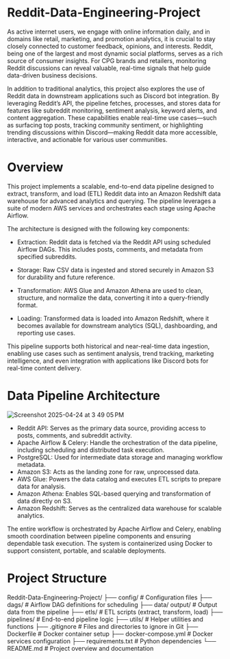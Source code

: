 # Reddit-Data-Engineering-Project 

As active internet users, we engage with online information daily, and in domains like retail, marketing, and promotion analytics, it is crucial to stay closely connected to customer feedback, opinions, and interests. Reddit, being one of the largest and most dynamic social platforms, serves as a rich source of consumer insights. For CPG brands and retailers, monitoring Reddit discussions can reveal valuable, real-time signals that help guide data-driven business decisions.

In addition to traditional analytics, this project also explores the use of Reddit data in downstream applications such as Discord bot integration. By leveraging Reddit’s API, the pipeline fetches, processes, and stores data for features like subreddit monitoring, sentiment analysis, keyword alerts, and content aggregation. These capabilities enable real-time use cases—such as surfacing top posts, tracking community sentiment, or highlighting trending discussions within Discord—making Reddit data more accessible, interactive, and actionable for various user communities.


# Overview
This project implements a scalable, end-to-end data pipeline designed to extract, transform, and load (ETL) Reddit data into an Amazon Redshift data warehouse for advanced analytics and querying. The pipeline leverages a suite of modern AWS services and orchestrates each stage using Apache Airflow.

The architecture is designed with the following key components:

  - Extraction: Reddit data is fetched via the Reddit API using scheduled Airflow DAGs. This includes posts, comments, and metadata from specified subreddits.
  
  - Storage: Raw CSV data is ingested and stored securely in Amazon S3 for durability and future reference.
  
  - Transformation: AWS Glue and Amazon Athena are used to clean, structure, and normalize the data, converting it into a query-friendly format.
  
  - Loading: Transformed data is loaded into Amazon Redshift, where it becomes available for downstream analytics (SQL), dashboarding, and reporting use cases.

This pipeline supports both historical and near-real-time data ingestion, enabling use cases such as sentiment analysis, trend tracking, marketing intelligence, and even integration with applications like Discord bots for real-time content delivery.

# Data Pipeline Architecture
![Screenshot 2025-04-24 at 3 49 05 PM](https://github.com/user-attachments/assets/995e4fc6-5aa6-4639-9434-2afde4a02602)

  - Reddit API: Serves as the primary data source, providing access to posts, comments, and subreddit activity.
  - Apache Airflow & Celery: Handle the orchestration of the data pipeline, including scheduling and distributed task execution.
  - PostgreSQL: Used for intermediate data storage and managing workflow metadata.
  - Amazon S3: Acts as the landing zone for raw, unprocessed data.
  - AWS Glue: Powers the data catalog and executes ETL scripts to prepare data for analysis.
  - Amazon Athena: Enables SQL-based querying and transformation of data directly on S3.
  - Amazon Redshift: Serves as the centralized data warehouse for scalable analytics.

The entire workflow is orchestrated by Apache Airflow and Celery, enabling smooth coordination between pipeline components and ensuring dependable task execution. The system is containerized using Docker to support consistent, portable, and scalable deployments.

# Project Structure
Reddit-Data-Engineering-Project/
├── config/                 # Configuration files
├── dags/                   # Airflow DAG definitions for scheduling
├── data/ output/           # Output data from the pipeline
├── etls/                   # ETL scripts (extract, transform, load)
├── pipelines/              # End-to-end pipeline logic
├── utils/                  # Helper utilities and functions
├── .gitignore              # Files and directories to ignore in Git
├── Dockerfile              # Docker container setup
├── docker-compose.yml      # Docker services configuration
├── requirements.txt        # Python dependencies
└── README.md               # Project overview and documentation




